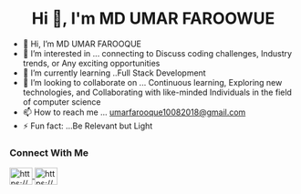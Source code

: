 <div class="markdown-heading" dir="auto">
<h1 align="center" class="heading-element" dir="auto">Hi 👋, I'm MD UMAR FAROOWUE</h1>

<div class="markdown-heading" dir="auto">


- 👋 Hi, I’m MD UMAR FAROOQUE
- 👀 I’m interested in ... connecting to Discuss coding challenges, Industry trends, or Any exciting opportunities
- 🌱 I’m currently learning ..Full Stack Development
- 💞️ I’m looking to collaborate on ... Continuous learning, Exploring new technologies, and Collaborating with like-minded Individuals in the field of computer science
- 📫 How to reach me ... umarfarooque10082018@gmail.com 
- ⚡ Fun fact: ...Be Relevant but Light

<h3>Connect With Me</h3>
<p align="left" dir="auto">
<a href="https://www.linkedin.com/in/md-umar-farooque-081441266/"> <img align="center" src="https://raw.githubusercontent.com/rahuldkjain/github-profile-readme-generator/master/src/images/icons/Social/linked-in-alt.svg" alt="https://www.linkedin.com/in/md-umar-farooque-081441266/" height="30" width="40" style="max-width: 100%;"> 
</a> <a href="https://www.geeksforgeeks.org/user/umarfarooqu0d70/"> <img align="center" src="https://media.geeksforgeeks.org/gfg-gg-logo.svg" alt="https://www.geeksforgeeks.org/user/umarfarooqu0d70/" height="30" width="40" style="max-width: 100%;"> </a>
</p>

<!---
umarfarq/umarfarq is a ✨ special ✨ repository because its `README.md` (this file) appears on your GitHub profile.
You can click the Preview link to take a look at your changes.
--->

